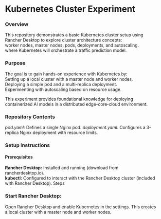 <h1>Kubernetes Cluster Experiment</h1>
<h3>Overview</h3>
<p>This repository demonstrates a basic Kubernetes cluster setup using Rancher Desktop to explore cluster architecture concepts:<br>
  worker nodes, master nodes, pods, deployments, and autoscaling.<br>
  where Kubernetes will orchestrate a traffic prediction model.</p>

<h3>Purpose</h3>
<p>The goal is to gain hands-on experience with Kubernetes by:<br>
Setting up a local cluster with a master node and worker nodes.<br>
Deploying a simple pod and a multi-replica deployment.<br>
Experimenting with autoscaling based on resource usage.</p>
<p>This experiment provides foundational knowledge for deploying containerized AI models in a distributed edge-core-cloud environment.</p>

<h3>Repository Contents</h3>
<p> <i>pod.yaml:</i> Defines a single Nginx pod.
<i>deployment.yaml:</i> Configures a 3-replica Nginx deployment with resource limits.</p>

<h3>Setup Instructions</h3>
<h4>Prerequisites</h4>
<p><b>Rancher Desktop:</b> Installed and running (download from rancherdesktop.io).<br>
<b>kubectl:</b> Configured to interact with the Rancher Desktop cluster (included with Rancher Desktop).
Steps</p>
<h3>Start Rancher Desktop:</h3>
<p>Open Rancher Desktop and enable Kubernetes in the settings. This creates a local cluster with a master node and worker nodes.</p>
